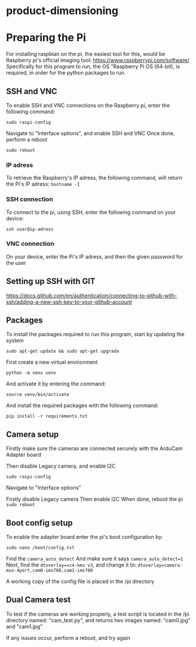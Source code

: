 # product-dimensioning
# Preparing the Pi
For installing raspbian on the pi, the easiest tool for this, would be Raspberry pi's official imaging tool: https://www.raspberrypi.com/software/
Specifically for this program to run, the OS "Raspberry Pi OS (64-bit), is required, in order for the python packages to run

## SSH and VNC
To enable SSH and VNC connections on the Raspberry pi, enter the following command:

`sudo raspi-config`

Navigate to "Interface options", and enable SSH and VNC
Once done, perform a reboot

`sudo reboot`

### IP adress
To retrieve the Raspberry's IP adress, the following command, will return the Pi's IP adress:
`hostname -I`

### SSH connection
To connect to the pi, using SSH, enter the following command on your device:

`ssh user@ip-adress`

### VNC connection
On your device, enter the Pi's IP adress, and then the given password for the user

## Setting up SSH with GIT
https://docs.github.com/en/authentication/connecting-to-github-with-ssh/adding-a-new-ssh-key-to-your-github-account

## Packages
To install the packages required to run this program, start by updating the system

`sudo apt-get update && sudo apt-get upgrade`

First create a new virtual environment

`python -m venv venv`

And activate it by entering the command:

`source venv/bin/activate`

And install the required packages with the following command:

`pip install -r requirements.txt`

## Camera setup
Firstly make sure the cameras are connected securely with the ArduCam Adapter board

Then disable Legacy camera, and enable I2C

`sudo raspi-config`

Navigate to "Interface options"

Firstly disable Legacy camera
Then enable I2C
When done, reboot the pi
`sudo reboot`

## Boot config setup
To enable the adapter board enter the pi's boot configuration by:

`sudo nano /boot/config.txt`

Find the `camera_auto_detect` And make sure it says `camera_auto_detect=1`
Next, find the `dtoverlay=vc4-kms-v3`, and change it to:
`dtoverlay=camera-mux-4port,cam0-imx708,cam1-imx708`

A working copy of the config file is placed in the /pi directory

## Dual Camera test
To test if the cameras are working properly, a test script is located in the /pi directory named: "cam_test.py", and returns two images named: "cam0.jpg" and "cam1.jpg"

If any issues occur, perform a reboot, and try again
